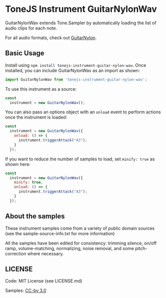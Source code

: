 # ToneJS Instrument GuitarNylonWav

GuitarNylonWav extends Tone.Sampler by automatically loading the list of audio clips for each note.

For all audio formats, check out [GuitarNylon](../README.md).

## Basic Usage

Install using `npm install tonejs-instrument-guitar-nylon-wav`. Once installed, you can include GuitarNylonWav as an import as shown:

```javascript
import GuitarNylonWav from 'tonejs-instrument-guitar-nylon-wav';
```

To use this instrument as a source:

```javascript
const
  instrument = new GuitarNylonWav();
```

You can also pass an options object with an `onload` event to perform actions once the instrument is loaded:

```javascript
const
  instrument = new GuitarNylonWav({
    onload: () => {
      instrument.triggerAttack("A3");
    }
  });
```

If you want to reduce the number of samples to load, set `minify: true` as shown here:

```javascript
const
  instrument = new GuitarNylonWav({
    minify: true,
    onload: () => {
      instrument.triggerAttack("A3");
    }
  });
```

## About the samples

These instrument samples come from a variety of public domain sources (see the sample-source-info.txt for more information)

All the samples have been edited for consistency: trimming silence, on/off ramp, volume-matching, normalizing, noise removal, and some pitch-correction where necessary.

## LICENSE

Code: MIT License (see LICENSE.md)

Samples: [CC-by 3.0](https://creativecommons.org/licenses/by/3.0/)
